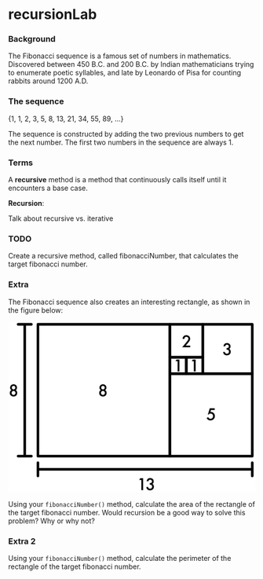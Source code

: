 # recursionLab

### Background

The Fibonacci sequence is a famous set of numbers in mathematics. Discovered between 450 B.C. and 200 B.C. by Indian mathematicians trying to enumerate poetic syllables, and late by Leonardo of Pisa for counting rabbits around 1200 A.D.

### The sequence

{1, 1, 2, 3, 5, 8, 13, 21, 34, 55, 89, ...} 

The sequence is constructed by adding the two previous numbers to get the next number. The first two numbers in the sequence are always 1.

### Terms

A **recursive** method is a method that continuously calls itself until it encounters a base case.

**Recursion**:

Talk about recursive vs. iterative

### TODO

Create a recursive method, called fibonacciNumber,  that calculates the target fibonacci number.

### Extra
The Fibonacci sequence also creates an interesting rectangle, as shown in the figure below:

![alt text][fibRect]

Using your `fibonacciNumber()` method, calculate the area of the rectangle of the target fibonacci number. Would recursion be a good way to solve this problem? Why or why not?

### Extra 2

Using your `fibonacciNumber()` method, calculate the perimeter of the rectangle of the target fibonacci number.

[fibRect]: https://github.com/jonathonlefler/recursionLab/blob/master/fibSqaure.png "Fibonacci Rectangle"

